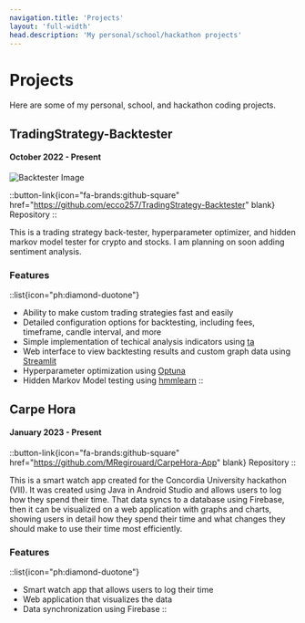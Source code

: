 ```yaml
---
navigation.title: 'Projects'
layout: 'full-width'
head.description: 'My personal/school/hackathon projects'
---
```


# Projects

Here are some of my personal, school, and hackathon coding projects.

## TradingStrategy-Backtester
#### October 2022 - Present

![Backtester Image](https://i.ibb.co/wMC68qB/Screenshot-from-2023-07-26-15-27-00.png)

::button-link{icon="fa-brands:github-square" href="https://github.com/ecco257/TradingStrategy-Backtester" blank}
Repository
::

This is a trading strategy back-tester, hyperparameter optimizer, and hidden markov model tester for crypto and stocks. I am planning on soon adding sentiment analysis. 

### Features
::list{icon="ph:diamond-duotone"}
- Ability to make custom trading strategies fast and easily
- Detailed configuration options for backtesting, including fees, timeframe, candle interval, and more
- Simple implementation of techical analysis indicators using [ta](https://technical-analysis-library-in-python.readthedocs.io/en/latest/index.html)
- Web interface to view backtesting results and custom graph data using [Streamlit](https://streamlit.io/)
- Hyperparameter optimization using [Optuna](https://optuna.org/)
- Hidden Markov Model testing using [hmmlearn](https://hmmlearn.readthedocs.io/en/latest/)
::

## Carpe Hora
#### January 2023 - Present

::button-link{icon="fa-brands:github-square" href="https://github.com/MRegirouard/CarpeHora-App" blank}
Repository
::

This is a smart watch app created for the Concordia University hackathon (VII). It was created using Java in Android Studio and allows users to log how they spend their time. That data syncs to a database using Firebase, then it can be visualized on a web application with graphs and charts, showing users in detail how they spend their time and what changes they should make to use their time most efficiently.

### Features
::list{icon="ph:diamond-duotone"}
- Smart watch app that allows users to log their time
- Web application that visualizes the data
- Data synchronization using Firebase
::
